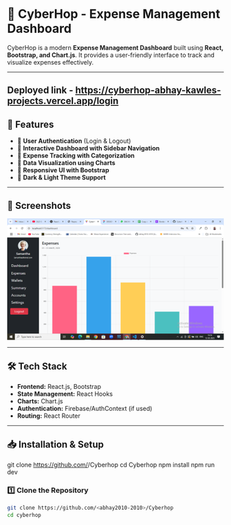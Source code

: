 # 📌 CyberHop - Expense Management Dashboard

CyberHop is a modern **Expense Management Dashboard** built using **React, Bootstrap, and Chart.js**. It provides a user-friendly interface to track and visualize expenses effectively.

---
## Deployed link - https://cyberhop-abhay-kawles-projects.vercel.app/login

## 🚀 Features
- 🔹 **User Authentication** (Login & Logout)
- 🔹 **Interactive Dashboard with Sidebar Navigation**
- 🔹 **Expense Tracking with Categorization**
- 🔹 **Data Visualization using Charts**
- 🔹 **Responsive UI with Bootstrap**
- 🔹 **Dark & Light Theme Support**

---

## 📸 Screenshots
![Dashboard Preview](./src/assets/cyberhop.png)

---

## 🛠 Tech Stack
- **Frontend:** React.js, Bootstrap
- **State Management:** React Hooks
- **Charts:** Chart.js
- **Authentication:** Firebase/AuthContext (if used)
- **Routing:** React Router

---

## 📥 Installation & Setup
git clone https://github.com/<abhay2010-2010>/Cyberhop
cd Cyberhop
npm install
npm run dev

### **1️⃣ Clone the Repository**
```sh
git clone https://github.com/<abhay2010-2010>/Cyberhop
cd cyberhop
